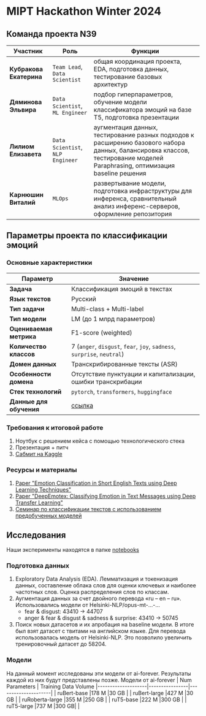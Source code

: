 # MIPT Hackathon Winter 2024

## Команда проекта N39

 Участник | Роль | Функции |
|----------|------|---------|
| **Кубракова Екатерина** | `Team Lead`, `Data Scientist` | общая координация проекта, EDA, подготовка данных, тестирование базовых архитектур |
| **Дяминова Эльвира** | `Data Scientist`, `ML Engineer` | подбор гиперпараметров, обучение модели классификатора эмоций на базе T5, подготовка презентации |
| **Лилиом Елизавета** | `Data Scientist`, `NLP Engineer` | аугментация данных, тестирование разных подходов к расширению базового набора данных, балансировка классов, тестирование моделей Paraphrasing, оптимизация baseline решения |
| **Карнюшин Виталий** | `MLOps` | развертывание модели, подготовка инфраструктуры для инференса, сравнительный анализ инференс-серверов, оформление репозитория |

## Параметры проекта по классификации эмоций

### Основные характеристики
 Параметр | Значение |
|----------|-----------|
| **Задача** | Классификация эмоций в текстах |
| **Язык текстов** | Русский |
| **Тип задачи** | Multi-class + Multi-label |
| **Тип модели** | LM (до 1 млрд параметров) |
| **Оцениваемая метрика** | F1-score (weighted) |
| **Количество классов** | 7 (`anger`, `disgust`, `fear`, `joy`, `sadness`, `surprise`, `neutral`) |
| **Домен данных** | Транскрибированные тексты (ASR) |
| **Особенности домена** | Отсутствие пунктуации и капитализации, ошибки транскрибации |
| **Стек технологий** | `pytorch`, `transformers`, `huggingface` |
| **Данные для обучения** | [ссылка](https://disk.yandex.ru/d/awG8jCY01BGcAQ) |

### Требования к итоговой работе
1. Ноутбук с решением кейса с помощью технологического стека
2. Презентация + питч
3. [Сабмит на Kaggle](https://www.kaggle.com/competitions/cryptonite-hack-sf)

### Ресурсы и материалы
1. [Paper "Emotion Classification in Short English Texts using Deep Learning Techniques"](https://arxiv.org/abs/2402.16034)
2. [Paper "DeepEmotex: Classifying Emotion in Text Messages using Deep Transfer Learning"](https://arxiv.org/abs/2206.06775)
3. [Семинар по классификации текстов с использованием предобученных моделей](https://www.youtube.com/watch?v=uRAsurPHycw)

## Исследования
Наши эксперименты находятся в папке [notebooks](https://github.com/itallix/fluffy-carnival/tree/main/notebooks)

### Подготовка данных
1. Exploratory Data Analysis (EDA). Лемматизация и токенизация данных, составление облака слов для оценки ключевых и наиболее частотных слов. Оценка распределения слов по классам.
2. Аугментация данных за счет двойного перевода «ru – en – ru». Использовались модели от Helsinki-NLP/opus-mt-...-...
   - fear & disgust: 43410 -> 44707
   - anger & fear & disgust & sadness & surprise: 43410 -> 50745
3. Поиск новых датасетов и их апробация на baseline модели. В итоге был взят датасет с твитами на английском языке. Для перевода использовалась модель от Helsinki-NLP. Это позволило увеличить тренировочный датасет до 58204.

### Модели
На данный момент исследованы эти модели от ai-forever. Результаты каждой из них будут представлены позже.
Модели от ai-forever | Num Parameters | Training Data Volume
|--------------------|----------------|---------------------|
| ruBert-base        |178 M           |30 GB                |
| ruBert-large       |427 M           |30 GB                |
| ruRoberta-large    |355 M           |250 GB               |
| ruT5-base          |222 M           |300 GB               |
| ruT5-large         |737 M           |300 GB|              |



